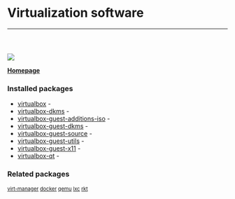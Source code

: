 # Virtualization software

____

```



```

![](https://screenshots.debian.net/thumbnail/virtualbox-qt/)


 **[Homepage]()**

### Installed packages

* [virtualbox](https://packages.debian.org/jessie/virtualbox) - 
* [virtualbox-dkms](https://packages.debian.org/jessie/virtualbox-dkms) - 
* [virtualbox-guest-additions-iso](https://packages.debian.org/jessie/virtualbox-guest-additions-iso) - 
* [virtualbox-guest-dkms](https://packages.debian.org/jessie/virtualbox-guest-dkms) - 
* [virtualbox-guest-source](https://packages.debian.org/jessie/virtualbox-guest-source) - 
* [virtualbox-guest-utils](https://packages.debian.org/jessie/virtualbox-guest-utils) - 
* [virtualbox-guest-x11](https://packages.debian.org/jessie/virtualbox-guest-x11) - 
* [virtualbox-qt](https://packages.debian.org/jessie/virtualbox-qt) - 

### Related packages

<sub> [virt-manager](https://packages.debian.org/jessie/virt-manager) [docker](https://packages.debian.org/jessie/docker) [qemu](https://packages.debian.org/jessie/qemu) [lxc](https://packages.debian.org/jessie/lxc) [rkt](https://packages.debian.org/jessie/rkt)  </sub>
